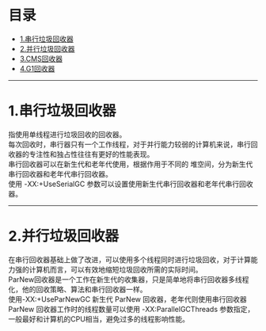 # 目录
- [1.串行垃圾回收器](#1)
- [2.并行垃圾回收器](#2)
- [3.CMS回收器](#3)
- [4.G1回收器](#4)






-----------------------------------
# <span id='1'>1.串行垃圾回收器</span>
指使用单线程进行垃圾回收的回收器。  
每次回收时，串行器只有一个工作线程，对于并行能力较弱的计算机来说，串行回收器的专注性和独占性往往有更好的性能表现。  
串行回收器可以在新生代和老年代使用，根据作用于不同的
堆空间，分为新生代串行回收器和老年代串行回收器。  
使用 -XX:+UseSerialGC 参数可以设置使用新生代串行回收器和老年代串行回收器。


-------
# <span id='2'>2.并行垃圾回收器</span>
在串行回收器基础上做了改进，可以使用多个线程同时进行垃圾回收，对于计算能力强的计算机而言，可以有效地缩短垃圾回收所需的实际时间。  
ParNew回收器是一个工作在新生代的收集器，只是简单地将串行回收器多线程化，他的回收策略、算法和串行回收器一样。  
使用-XX:+UseParNewGC 新生代 ParNew 回收器，老年代则使用串行回收器 ParNew 回收器工作时的线程数量可以使用 -XX:ParallelGCThreads 参数指定，一般最好和计算机的CPU相当，避免过多的线程影响性能。